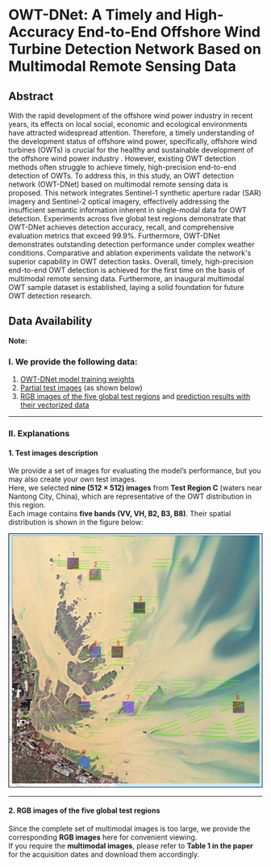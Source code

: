 # OWT-DNet: A Timely and High-Accuracy End-to-End Offshore Wind Turbine Detection Network Based on Multimodal Remote Sensing Data

## Abstract
With the rapid development of the offshore wind power industry in recent years, its effects on local social, economic and ecological environments have attracted widespread attention. Therefore, a timely understanding of the development status of offshore wind power, specifically, offshore wind turbines (OWTs) is crucial for the healthy and sustainable development of the offshore wind power industry . However, existing OWT detection methods often struggle to achieve timely, high-precision end-to-end detection of OWTs. To address this, in this study, an OWT detection network (OWT-DNet) based on multimodal remote sensing data is proposed. This network integrates Sentinel-1 synthetic aperture radar (SAR) imagery and Sentinel-2 optical imagery, effectively addressing the insufficient semantic information inherent in single-modal data for OWT detection. Experiments across five global test regions demonstrate that OWT-DNet achieves detection accuracy, recall, and comprehensive evaluation metrics that exceed 99.9%. Furthermore, OWT-DNet demonstrates outstanding detection performance under complex weather conditions. Comparative and ablation experiments validate the network's superior capability in OWT detection tasks. Overall, timely, high-precision end-to-end OWT detection is achieved for the first time on the basis of multimodal remote sensing data. Furthermore, an inaugural multimodal OWT sample dataset is established, laying a solid foundation for future OWT detection research. 


## Data Availability

**Note:**

### I. We provide the following data:
1. [OWT-DNet model training weights](https://drive.google.com/file/d/1f8TFYgmIKAbe3txAnvjTC246K1S5wm0u/view?usp=drive_link)  
2. [Partial test images](https://drive.google.com/file/d/1BCXfhZODQZ-9NzyDDZoFW-lI5eCB-w8W/view?usp=drive_link) (as shown below)  
3. [RGB images of the five global test regions](https://drive.google.com/file/d/1j9VqEQgzhHJEUd0l85_Ozi2kDA23ReAR/view?usp=drive_link) and [prediction results with their vectorized data](https://drive.google.com/file/d/1YzixTQumdinuzVy-m4oZm9KeZkazKKei/view?usp=drive_link)  

---

### II. Explanations

#### 1. Test images description
We provide a set of images for evaluating the model’s performance, but you may also create your own test images.  
Here, we selected **nine (512 × 512) images** from **Test Region C** (waters near Nantong City, China), which are representative of the OWT distribution in this region.  
Each image contains **five bands (VV, VH, B2, B3, B8)**. Their spatial distribution is shown in the figure below:  

![Location map of the 9 test images at Image C (waters near Nantong City, China)](https://github.com/GZ200122/OWT_DNet/blob/main/Location%20map%20of%20the%209%20test%20images%20at%20Image%20C%20(waters%20near%20Nantong%20City%2C%20China).jpg)

---

#### 2. RGB images of the five global test regions
Since the complete set of multimodal images is too large, we provide the corresponding **RGB images** here for convenient viewing.  
If you require the **multimodal images**, please refer to **Table 1 in the paper** for the acquisition dates and download them accordingly.

